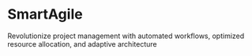 # SmartAgile
Revolutionize project management with automated workflows, optimized resource allocation, and adaptive architecture
